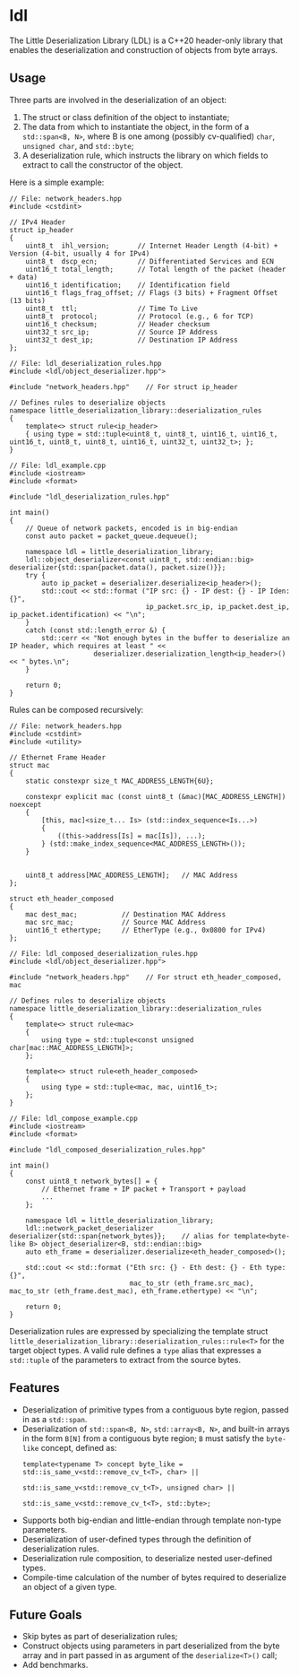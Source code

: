 # ldl
The Little Deserialization Library (LDL) is a C++20 header-only library that enables the deserialization and construction of objects from byte arrays.

## Usage
Three parts are involved in the deserialization of an object:
1. The struct or class definition of the object to instantiate;
2. The data from which to instantiate the object, in the form of a `std::span<B, N>`, where B is one among (possibly cv-qualified) `char`, `unsigned char`, and `std::byte`;
3. A deserialization rule, which instructs the library on which fields to extract to call the constructor of the object.

Here is a simple example:
```
// File: network_headers.hpp
#include <cstdint>

// IPv4 Header
struct ip_header
{
    uint8_t  ihl_version;       // Internet Header Length (4-bit) + Version (4-bit, usually 4 for IPv4)
    uint8_t  dscp_ecn;          // Differentiated Services and ECN
    uint16_t total_length;      // Total length of the packet (header + data)
    uint16_t identification;    // Identification field
    uint16_t flags_frag_offset; // Flags (3 bits) + Fragment Offset (13 bits)
    uint8_t  ttl;               // Time To Live
    uint8_t  protocol;          // Protocol (e.g., 6 for TCP)
    uint16_t checksum;          // Header checksum
    uint32_t src_ip;            // Source IP Address
    uint32_t dest_ip;           // Destination IP Address
};
```

```
// File: ldl_deserialization_rules.hpp
#include <ldl/object_deserializer.hpp">

#include "network_headers.hpp"    // For struct ip_header

// Defines rules to deserialize objects
namespace little_deserialization_library::deserialization_rules
{
    template<> struct rule<ip_header>
    { using type = std::tuple<uint8_t, uint8_t, uint16_t, uint16_t, uint16_t, uint8_t, uint8_t, uint16_t, uint32_t, uint32_t>; };
}
```

```
// File: ldl_example.cpp
#include <iostream>
#include <format>

#include "ldl_deserialization_rules.hpp"

int main()
{
    // Queue of network packets, encoded is in big-endian
    const auto packet = packet_queue.dequeue();

    namespace ldl = little_deserialization_library;
    ldl::object_deserializer<const uint8_t, std::endian::big> deserializer{std::span{packet.data(), packet.size()}};
    try {
        auto ip_packet = deserializer.deserialize<ip_header>();
        std::cout << std::format ("IP src: {} - IP dest: {} - IP Iden: {}",
                                  ip_packet.src_ip, ip_packet.dest_ip, ip_packet.identification) << "\n";
    }
    catch (const std::length_error &) {
        std::cerr << "Not enough bytes in the buffer to deserialize an IP header, which requires at least " << 
                     deserializer.deserialization_length<ip_header>() << " bytes.\n";
    }

    return 0;
}
```

Rules can be composed recursively:
```
// File: network_headers.hpp
#include <cstdint>
#include <utility>

// Ethernet Frame Header
struct mac
{
    static constexpr size_t MAC_ADDRESS_LENGTH{6U};

    constexpr explicit mac (const uint8_t (&mac)[MAC_ADDRESS_LENGTH]) noexcept
    {
        [this, mac]<size_t... Is> (std::index_sequence<Is...>)
        {
            ((this->address[Is] = mac[Is]), ...);
        } (std::make_index_sequence<MAC_ADDRESS_LENGTH>());
    }


    uint8_t address[MAC_ADDRESS_LENGTH];   // MAC Address
};

struct eth_header_composed
{
    mac dest_mac;           // Destination MAC Address
    mac src_mac;            // Source MAC Address
    uint16_t ethertype;     // EtherType (e.g., 0x0800 for IPv4)
};
```

```
// File: ldl_composed_deserialization_rules.hpp
#include <ldl/object_deserializer.hpp">

#include "network_headers.hpp"    // For struct eth_header_composed, mac

// Defines rules to deserialize objects
namespace little_deserialization_library::deserialization_rules
{
    template<> struct rule<mac>
    {
        using type = std::tuple<const unsigned char[mac::MAC_ADDRESS_LENGTH]>;
    };

    template<> struct rule<eth_header_composed>
    {
        using type = std::tuple<mac, mac, uint16_t>;
    };
}
```

```
// File: ldl_compose_example.cpp
#include <iostream>
#include <format>

#include "ldl_composed_deserialization_rules.hpp"

int main()
{
    const uint8_t network_bytes[] = {
        // Ethernet frame + IP packet + Transport + payload
        ...
    };

    namespace ldl = little_deserialization_library;
    ldl::network_packet_deserializer deserializer{std::span{network_bytes}};    // alias for template<byte-like B> object_deserializer<B, std::endian::big>
    auto eth_frame = deserializer.deserialize<eth_header_composed>();
    
    std::cout << std::format ("Eth src: {} - Eth dest: {} - Eth type: {}",
                              mac_to_str (eth_frame.src_mac), mac_to_str (eth_frame.dest_mac), eth_frame.ethertype) << "\n";

    return 0;
}

```

Deserialization rules are expressed by specializing the template struct `little_deserialization_library::deserialization_rules::rule<T>` for the target object types.
A valid rule defines a `type` alias that expresses a `std::tuple` of the parameters to extract from the source bytes.

## Features
- Deserialization of primitive types from a contiguous byte region, passed in as a `std::span`.
- Deserialization of `std::span<B, N>`, `std::array<B, N>`, and built-in arrays in the form `B[N]` from a contiguous byte region; `B` must satisfy the `byte-like` concept, defined as:
  ```
  template<typename T> concept byte_like = std::is_same_v<std::remove_cv_t<T>, char> ||
                                           std::is_same_v<std::remove_cv_t<T>, unsigned char> ||
                                           std::is_same_v<std::remove_cv_t<T>, std::byte>;
  ```
- Supports both big-endian and little-endian through template non-type parameters.
- Deserialization of user-defined types through the definition of deserialization rules.
- Deserialization rule composition, to deserialize nested user-defined types.
- Compile-time calculation of the number of bytes required to deserialize an object of a given type.

## Future Goals
- Skip bytes as part of deserialization rules;
- Construct objects using parameters in part deserialized from the byte array and in part passed in as argument of the `deserialize<T>()` call;
- Add benchmarks.
